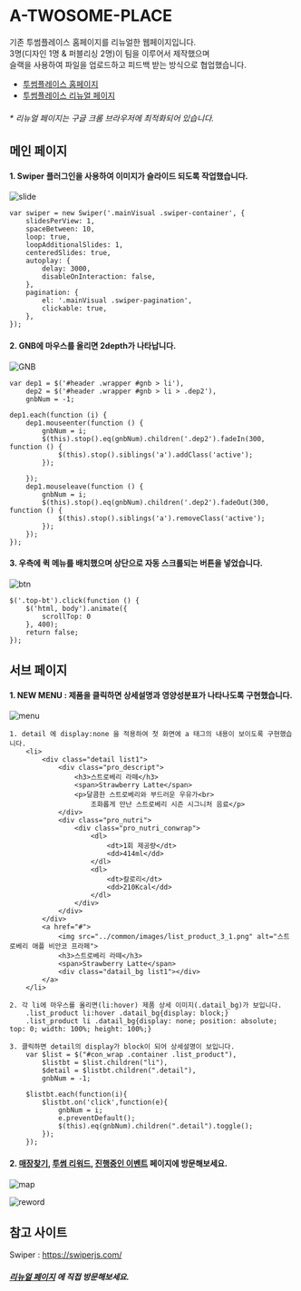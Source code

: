 # A-TWOSOME-PLACE

기존 투썸플레이스 홈페이지를 리뉴얼한 웹페이지입니다.<br>
3명(디자인 1명 & 퍼블리싱 2명)이 팀을 이루어서 제작했으며<br>
 슬랙을 사용하여 파일을 업로드하고 피드백 받는 방식으로 협업했습니다.<br>
- [투썸플레이스 홈페이지](https://www.twosome.co.kr:7009/main.asp)
- [투썸플레이스 리뉴얼 페이지](http://yeji-jung.com/project/Twosome/common/main/index.html)

###### * *리뉴얼 페이지는 구글 크롬 브라우저에 최적화되어 있습니다.* ######

<h2>메인 페이지</h2>
<h4>1. Swiper 플러그인을 사용하여 이미지가 슬라이드 되도록 작업했습니다.</h4>

![slide](https://user-images.githubusercontent.com/74514595/113393027-0407cc80-93d1-11eb-86ed-c28e3f20c531.jpg)
    
    var swiper = new Swiper('.mainVisual .swiper-container', {
        slidesPerView: 1,
        spaceBetween: 10,
        loop: true,
        loopAdditionalSlides: 1,
        centeredSlides: true,
        autoplay: {
            delay: 3000,
            disableOnInteraction: false,
        },
        pagination: {
            el: '.mainVisual .swiper-pagination',
            clickable: true,
        },
    });

<h4>2. GNB에 마우스를 올리면 2depth가 나타납니다.</h4>

![GNB](https://user-images.githubusercontent.com/74514595/113502650-968ea400-9568-11eb-99e0-c1f371f284af.jpg)
   
    var dep1 = $('#header .wrapper #gnb > li'),
        dep2 = $('#header .wrapper #gnb > li > .dep2'),
        gnbNum = -1;
        
    dep1.each(function (i) {
        dep1.mouseenter(function () {
            gnbNum = i;
            $(this).stop().eq(gnbNum).children('.dep2').fadeIn(300, function () {
                $(this).stop().siblings('a').addClass('active');
            });

        });
        dep1.mouseleave(function () {
            gnbNum = i;
            $(this).stop().eq(gnbNum).children('.dep2').fadeOut(300, function () {
                $(this).stop().siblings('a').removeClass('active');
            });
        });
    });
   
 <h4>3. 우측에 퀵 메뉴를 배치했으며 상단으로 자동 스크롤되는 버튼을 넣었습니다.</h4>
   
![btn](https://user-images.githubusercontent.com/74514595/113395235-804fdf00-93d4-11eb-975c-bd882866ed12.jpg)

    $('.top-bt').click(function () {
        $('html, body').animate({
            scrollTop: 0
        }, 400);
        return false;
    });
    
<h2>서브 페이지</h2>
<h4> 1. NEW MENU : 제품을 클릭하면 상세설명과 영양성분표가 나타나도록 구현했습니다.</h4>

![menu](https://user-images.githubusercontent.com/74514595/113396553-a9716f00-93d6-11eb-82dc-0da1a6070393.jpg)

    1. detail 에 display:none 을 적용하여 첫 화면에 a 태그의 내용이 보이도록 구현했습니다.
        <li>
            <div class="detail list1">
                <div class="pro_descript">
                    <h3>스트로베리 라떼</h3>
                    <span>Strawberry Latte</span>
                    <p>달콤한 스트로베리와 부드러운 우유가<br>
                        조화롭게 만난 스트로베리 시즌 시그니처 음료</p>
                </div>
                <div class="pro_nutri">
                    <div class="pro_nutri_conwrap">
                        <dl>
                            <dt>1회 제공량</dt>
                            <dd>414ml</dd>
                        </dl>
                        <dl>
                            <dt>칼로리</dt>
                            <dd>210Kcal</dd>
                        </dl>
                    </div>
                </div>
            </div>
            <a href="#">
                <img src="../common/images/list_product_3_1.png" alt="스트로베리 애플 비안코 프라페">
                <h3>스트로베리 라떼</h3>
                <span>Strawberry Latte</span>
                <div class="datail_bg list1"></div>
            </a>
        </li>
    
    2. 각 li에 마우스를 올리면(li:hover) 제품 상세 이미지(.datail_bg)가 보입니다.
        .list_product li:hover .datail_bg{display: block;}
        .list_product li .datail_bg{display: none; position: absolute; top: 0; width: 100%; height: 100%;}
    
    3. 클릭하면 detail의 display가 block이 되어 상세설명이 보입니다.
        var $list = $("#con_wrap .container .list_product"),
            $listbt = $list.children("li"),
            $detail = $listbt.children(".detail"),
            gnbNum = -1;

        $listbt.each(function(i){      
            $listbt.on('click',function(e){
                gnbNum = i;
                e.preventDefault();
                $(this).eq(gnbNum).children(".detail").toggle();
            });
        });

#### 2. [매장찾기](http://yeji-jung.com/project/Twosome/common/store/store.html), [투썸 리워드](http://yeji-jung.com/project/Twosome/common/reword/reword.html), [진행중인 이벤트](http://yeji-jung.com/project/Twosome/common/sub-menu/event/eventList.html) 페이지에 방문해보세요. ####

![map](https://user-images.githubusercontent.com/74514595/113665507-8b628200-96e8-11eb-9e59-9eea7c31dac3.jpg)

![reword](https://user-images.githubusercontent.com/74514595/113504271-fb9ac780-9571-11eb-9ec9-79ad6aef5730.jpg)

## 참고 사이트 ##
Swiper : https://swiperjs.com/ 

##### [리뉴얼 페이지](http://yeji-jung.com/project/Twosome/common/main/index.html) 에 직접 방문해보세요. #####
